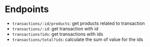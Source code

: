 # Endpoints
- `transactions/:id/products`: get products related to transaction
- `transactions/:id`: get transaction with id
- `transactions?ids`: get transactions with ids
- `transactions/total?ids`: calculate the sum of value for the ids
